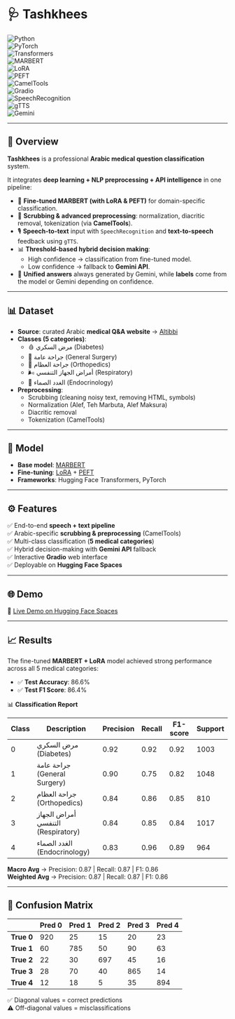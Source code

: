 # 🩺 Tashkhees  

![Python](https://img.shields.io/badge/Python-3.9%2B-blue?logo=python)  
![PyTorch](https://img.shields.io/badge/PyTorch-Framework-red?logo=pytorch)  
![Transformers](https://img.shields.io/badge/HuggingFace-Transformers-yellow?logo=huggingface)  
![MARBERT](https://img.shields.io/badge/Model-MARBERT-red)  
![LoRA](https://img.shields.io/badge/FineTuning-LoRA-green)  
![PEFT](https://img.shields.io/badge/PEFT-Enabled-purple)  
![CamelTools](https://img.shields.io/badge/CamelTools-Preprocessing-orange)  
![Gradio](https://img.shields.io/badge/UI-Gradio-orange?logo=gradio)  
![SpeechRecognition](https://img.shields.io/badge/Lib-SpeechRecognition-lightblue)  
![gTTS](https://img.shields.io/badge/Lib-gTTS-brightgreen)  
![Gemini](https://img.shields.io/badge/API-Gemini-lightblue)  

---

## 🚀 Overview  
**Tashkhees** is a professional **Arabic medical question classification** system.  

It integrates **deep learning + NLP preprocessing + API intelligence** in one pipeline:  
- 🧠 **Fine-tuned MARBERT (with LoRA & PEFT)** for domain-specific classification.  
- 🧹 **Scrubbing & advanced preprocessing**: normalization, diacritic removal, tokenization (via **CamelTools**).  
- 🎙️ **Speech-to-text** input with `SpeechRecognition` and **text-to-speech** feedback using `gTTS`.  
- 📊 **Threshold-based hybrid decision making**:  
  - High confidence → classification from fine-tuned model.  
  - Low confidence → fallback to **Gemini API**.  
- 💬 **Unified answers** always generated by Gemini, while **labels** come from the model or Gemini depending on confidence.  

---

## 📊 Dataset  
- **Source**: curated Arabic **medical Q&A website** → [Altibbi](https://altibbi.com/)  
- **Classes (5 categories)**:  
  - 🩸 مرض السكري (Diabetes)  
  - 🏥 جراحة عامة (General Surgery)  
  - 🦴 جراحة العظام (Orthopedics)  
  - 🌬️ أمراض الجهاز التنفسي (Respiratory)  
  - 🔬 الغدد الصماء (Endocrinology)  
- **Preprocessing**:  
  - Scrubbing (cleaning noisy text, removing HTML, symbols)  
  - Normalization (Alef, Teh Marbuta, Alef Maksura)  
  - Diacritic removal  
  - Tokenization (CamelTools)  

---

## 🧠 Model  
- **Base model**: [MARBERT](https://huggingface.co/UBC-NLP/MARBERT)  
- **Fine-tuning**: [LoRA](https://arxiv.org/abs/2106.09685) + [PEFT](https://huggingface.co/docs/peft/index)  
- **Frameworks**: Hugging Face Transformers, PyTorch  

---

## ⚙️ Features  
✅ End-to-end **speech + text pipeline**  
✅ Arabic-specific **scrubbing & preprocessing** (CamelTools)  
✅ Multi-class classification (**5 medical categories**)  
✅ Hybrid decision-making with **Gemini API** fallback  
✅ Interactive **Gradio** web interface  
✅ Deployable on **Hugging Face Spaces**  

---

## 🌐 Demo  
🔗 [Live Demo on Hugging Face Spaces](https://huggingface.co/spaces/rasha102004/Medical-Arabic-Speech-Classifier)  

---

## 📈 Results  

The fine-tuned **MARBERT + LoRA** model achieved strong performance across all 5 medical categories:  

- ✅ **Test Accuracy**: 86.6%  
- ✅ **Test F1 Score**: 86.4%  

📊 **Classification Report**  

| Class | Description              | Precision | Recall | F1-score | Support |
|-------|--------------------------|-----------|--------|----------|---------|
| 0     | مرض السكري (Diabetes)    | 0.92      | 0.92   | 0.92     | 1003    |
| 1     | جراحة عامة (General Surgery) | 0.90  | 0.75   | 0.82     | 1048    |
| 2     | جراحة العظام (Orthopedics) | 0.84      | 0.86   | 0.85     | 810     |
| 3     | أمراض الجهاز التنفسي (Respiratory) | 0.84 | 0.85 | 0.84 | 1017    |
| 4     | الغدد الصماء (Endocrinology) | 0.83   | 0.96   | 0.89     | 964     |

**Macro Avg** → Precision: 0.87 | Recall: 0.87 | F1: 0.86  
**Weighted Avg** → Precision: 0.87 | Recall: 0.87 | F1: 0.86  

---

## 🔎 Confusion Matrix  

|               | Pred 0 | Pred 1 | Pred 2 | Pred 3 | Pred 4 |
|---------------|--------|--------|--------|--------|--------|
| **True 0**    | 920    | 25     | 15     | 20     | 23     |
| **True 1**    | 60     | 785    | 50     | 90     | 63     |
| **True 2**    | 22     | 30     | 697    | 45     | 16     |
| **True 3**    | 28     | 70     | 40     | 865    | 14     |
| **True 4**    | 12     | 18     | 5      | 35     | 894    |

✅ Diagonal values = correct predictions  
⚠️ Off-diagonal values = misclassifications  


